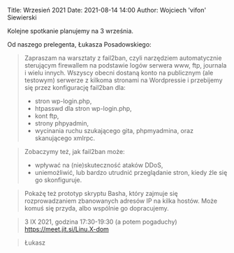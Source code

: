 Title: Wrzesień 2021
Date: 2021-08-14 14:00
Author: Wojciech 'vifon' Siewierski

Kolejne spotkanie planujemy na 3 września.

Od naszego prelegenta, Łukasza Posadowskiego:

> Zapraszam na warsztaty z fail2ban, czyli narzędziem automatycznie
> sterującym firewallem na podstawie logów serwera www, ftp, journala
> i wielu innych. Wszyscy obecni dostaną konto na publicznym (ale
> testowym) serwerze z kilkoma stronami na Wordpressie i przebijemy się
> przez konfigurację fail2ban dla:
>
> - stron wp-login.php,
> - htpasswd dla stron wp-login.php,
> - kont ftp,
> - strony phpyadmin,
> - wycinania ruchu szukającego gita, phpmyadmina, oraz skanującego xmlrpc.

> Zobaczymy też, jak fail2ban może:
>
> - wpływać na (nie)skuteczność ataków DDoS,
> - uniemożliwić, lub bardzo utrudnić przeglądanie stron, kiedy źle się go skonfiguruje.

> Pokażę też prototyp skryptu Basha, który zajmuje się rozprowadzaniem
> zbanowanych adresów IP na kilka hostów. Może komuś się przyda, albo
> wspólnie go dopracujemy.

> 3 IX 2021, godzina 17:30-19:30 (a potem pogaduchy)  
> https://meet.jit.si/Linu.X-dom

> Łukasz
